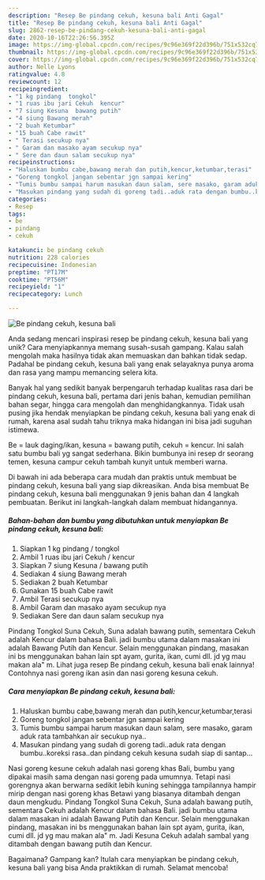 ```yaml
---
description: "Resep Be pindang cekuh, kesuna bali Anti Gagal"
title: "Resep Be pindang cekuh, kesuna bali Anti Gagal"
slug: 2862-resep-be-pindang-cekuh-kesuna-bali-anti-gagal
date: 2020-10-16T22:26:56.395Z
image: https://img-global.cpcdn.com/recipes/9c96e369f22d396b/751x532cq70/be-pindang-cekuh-kesuna-bali-foto-resep-utama.jpg
thumbnail: https://img-global.cpcdn.com/recipes/9c96e369f22d396b/751x532cq70/be-pindang-cekuh-kesuna-bali-foto-resep-utama.jpg
cover: https://img-global.cpcdn.com/recipes/9c96e369f22d396b/751x532cq70/be-pindang-cekuh-kesuna-bali-foto-resep-utama.jpg
author: Nelle Lyons
ratingvalue: 4.8
reviewcount: 12
recipeingredient:
- "1 kg pindang  tongkol"
- "1 ruas ibu jari Cekuh  kencur"
- "7 siung Kesuna  bawang putih"
- "4 siung Bawang merah"
- "2 buah Ketumbar"
- "15 buah Cabe rawit"
- " Terasi secukup nya"
- " Garam dan masako ayam secukup nya"
- " Sere dan daun salam secukup nya"
recipeinstructions:
- "Haluskan bumbu cabe,bawang merah dan putih,kencur,ketumbar,terasi"
- "Goreng tongkol jangan sebentar jgn sampai kering"
- "Tumis bumbu sampai harum masukan daun salam, sere masako, garam aduk rata tambahkan air secukup nya.."
- "Masukan pindang yang sudah di goreng tadi..aduk rata dengan bumbu..koreksi rasa..dan pindang cekuh kesuna sudah siap di santap..."
categories:
- Resep
tags:
- be
- pindang
- cekuh

katakunci: be pindang cekuh 
nutrition: 228 calories
recipecuisine: Indonesian
preptime: "PT17M"
cooktime: "PT56M"
recipeyield: "1"
recipecategory: Lunch

---
```



![Be pindang cekuh, kesuna bali](https://img-global.cpcdn.com/recipes/9c96e369f22d396b/751x532cq70/be-pindang-cekuh-kesuna-bali-foto-resep-utama.jpg)

Anda sedang mencari inspirasi resep be pindang cekuh, kesuna bali yang unik? Cara menyiapkannya memang susah-susah gampang. Kalau salah mengolah maka hasilnya tidak akan memuaskan dan bahkan tidak sedap. Padahal be pindang cekuh, kesuna bali yang enak selayaknya punya aroma dan rasa yang mampu memancing selera kita.

Banyak hal yang sedikit banyak berpengaruh terhadap kualitas rasa dari be pindang cekuh, kesuna bali, pertama dari jenis bahan, kemudian pemilihan bahan segar, hingga cara mengolah dan menghidangkannya. Tidak usah pusing jika hendak menyiapkan be pindang cekuh, kesuna bali yang enak di rumah, karena asal sudah tahu triknya maka hidangan ini bisa jadi suguhan istimewa.

Be = lauk daging/ikan, kesuna = bawang putih, cekuh = kencur. Ini salah satu bumbu bali yg sangat sederhana. Bikin bumbunya ini resep dr seorang temen, kesuna campur cekuh tambah kunyit untuk memberi warna.


Di bawah ini ada beberapa cara mudah dan praktis untuk membuat be pindang cekuh, kesuna bali yang siap dikreasikan. Anda bisa membuat Be pindang cekuh, kesuna bali menggunakan 9 jenis bahan dan 4 langkah pembuatan. Berikut ini langkah-langkah dalam membuat hidangannya.

<!--inarticleads1-->

##### Bahan-bahan dan bumbu yang dibutuhkan untuk menyiapkan Be pindang cekuh, kesuna bali:

1. Siapkan 1 kg pindang / tongkol
1. Ambil 1 ruas ibu jari Cekuh / kencur
1. Siapkan 7 siung Kesuna / bawang putih
1. Sediakan 4 siung Bawang merah
1. Sediakan 2 buah Ketumbar
1. Gunakan 15 buah Cabe rawit
1. Ambil  Terasi secukup nya
1. Ambil  Garam dan masako ayam secukup nya
1. Sediakan  Sere dan daun salam secukup nya


Pindang Tongkol Suna Cekuh, Suna adalah bawang putih, sementara Cekuh adalah Kencur dalam bahasa Bali. jadi bumbu utama dalam masakan ini adalah Bawang Putih dan Kencur. Selain menggunakan pindang, masakan ini bs menggunakan bahan lain spt ayam, gurita, ikan, cumi dll. jd yg mau makan ala&#34; m. Lihat juga resep Be pindang cekuh, kesuna bali enak lainnya! Contohnya nasi goreng ikan asin dan nasi goreng kesuna cekuh. 

<!--inarticleads2-->

##### Cara menyiapkan Be pindang cekuh, kesuna bali:

1. Haluskan bumbu cabe,bawang merah dan putih,kencur,ketumbar,terasi
1. Goreng tongkol jangan sebentar jgn sampai kering
1. Tumis bumbu sampai harum masukan daun salam, sere masako, garam aduk rata tambahkan air secukup nya..
1. Masukan pindang yang sudah di goreng tadi..aduk rata dengan bumbu..koreksi rasa..dan pindang cekuh kesuna sudah siap di santap...


Nasi goreng kesune cekuh adalah nasi goreng khas Bali, bumbu yang dipakai masih sama dengan nasi goreng pada umumnya. Tetapi nasi gorengnya akan berwarna sedikit lebih kuning sehingga tampilannya hampir mirip dengan nasi goreng khas Betawi yang biasanya ditambah dengan daun mengkudu. Pindang Tongkol Suna Cekuh, Suna adalah bawang putih, sementara Cekuh adalah Kencur dalam bahasa Bali. jadi bumbu utama dalam masakan ini adalah Bawang Putih dan Kencur. Selain menggunakan pindang, masakan ini bs menggunakan bahan lain spt ayam, gurita, ikan, cumi dll. jd yg mau makan ala&#34; m. Jadi Kesuna Cekuh adalah sambal yang ditambah dengan bawang putih dan Kencur. 

Bagaimana? Gampang kan? Itulah cara menyiapkan be pindang cekuh, kesuna bali yang bisa Anda praktikkan di rumah. Selamat mencoba!
